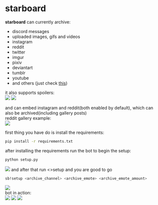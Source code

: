 # starboard  
**starboard** can currently archive:
 - discord messages
 - uploaded images, gifs and videos
 - instagram
 - reddit  
 - twitter
 - imgur
 - pixiv
 - deviantart
 - tumblr
 - youtube
 - and others (just check [this](https://github.com/Roguezilla/starboard/blob/master/main.py#L73))

it also supports spoilers:  
![](https://i.imgur.com/jC5qKUb.png)
![](https://i.imgur.com/Xo9qEAI.png)  

and can embed instagram and reddit(both enabled by default), which can also be archived(including gallery posts)  
reddit gallery example:  
![](https://i.imgur.com/75wu7AD.png)

first thing you have do is install the requirements:  
```bash
pip install -r requirements.txt
```
after installing the requirements run the bot to begin the setup:  
```bash
python setup.py
```
![](https://i.imgur.com/L3Y2Cw6.png)
and after that run <>setup and you are good to go 
```bash
sb!setup <archive_channel> <archive_emote> <archive_emote_amount>
```
![](https://i.imgur.com/dx8Agg7.png)  
bot in action:  
![](https://i.imgur.com/PdOTzgg.png)
![](https://i.imgur.com/mv0FD2g.png)
![](https://i.imgur.com/xwPJJCk.png)